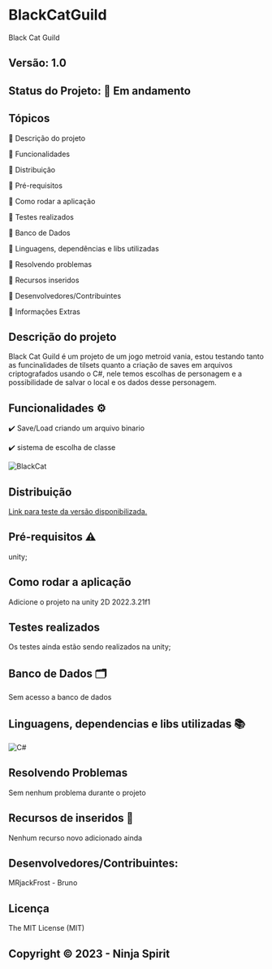 # BlackCatGuild
Black Cat Guild
## Versão: 1.0 
## Status do Projeto: :runner: Em andamento


## Tópicos
🔹 Descrição do projeto

🔹 Funcionalidades

🔹 Distribuição

🔹 Pré-requisitos

🔹 Como rodar a aplicação

🔹 Testes realizados

🔹 Banco de Dados

🔹 Linguagens, dependências e libs utilizadas

🔹 Resolvendo problemas

🔹 Recursos inseridos 

🔹 Desenvolvedores/Contribuintes

🔹 Informações Extras

## Descrição do projeto
Black Cat Guild é um projeto de um jogo metroid vania, estou testando tanto as funcinalidades de tilsets quanto a criação de saves em arquivos criptografados usando o C#, nele temos escolhas de personagem e a possibilidade de salvar o local e os dados desse personagem.

## Funcionalidades ⚙️
✔️ Save/Load criando um arquivo binario

✔️ sistema de escolha de classe

![BlackCat](https://i.ibb.co/sPQgtKy/2024-05-21-23-12-03.gif)

## Distribuição
[Link para teste da versão disponibilizada.](https://github.com/MRJackFrost/Triangulo_Funcoes/blob/master/Program.cs)

## Pré-requisitos ⚠️    
unity;

## Como rodar a aplicação 
Adicione o projeto na unity 2D 2022.3.21f1

## Testes realizados
Os testes ainda estão sendo realizados na unity;

## Banco de Dados 🗂️
Sem acesso a banco de dados

## Linguagens, dependencias e libs utilizadas 📚
![C#](https://img.shields.io/badge/C%23-239120?style=for-the-badge&logo=c-sharp&logoColor=white)

## Resolvendo Problemas 
Sem nenhum problema durante o projeto

## Recursos de inseridos 🧰
Nenhum recurso novo adicionado ainda

## Desenvolvedores/Contribuintes:
MRjackFrost - Bruno

## Licença
The MIT License (MIT)

## Copyright ©️ 2023 - Ninja Spirit
